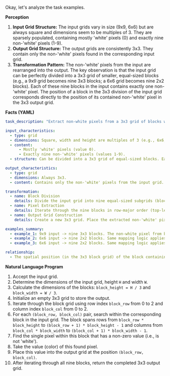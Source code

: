 Okay, let's analyze the task examples.

**Perception**

1.  **Input Grid Structure:** The input grids vary in size (9x9, 6x6) but are always square and dimensions seem to be multiples of 3. They are sparsely populated, containing mostly 'white' pixels (0) and exactly nine non-'white' pixels (1-9).
2.  **Output Grid Structure:** The output grids are consistently 3x3. They contain only the non-'white' pixels found in the corresponding input grid.
3.  **Transformation Pattern:** The non-'white' pixels from the input are rearranged into the output. The key observation is that the input grid can be perfectly divided into a 3x3 grid of smaller, equal-sized blocks (e.g., a 9x9 grid becomes nine 3x3 blocks; a 6x6 grid becomes nine 2x2 blocks). Each of these nine blocks in the input contains exactly one non-'white' pixel. The position of a block in the 3x3 division of the input grid corresponds directly to the position of its contained non-'white' pixel in the 3x3 output grid.

**Facts (YAML)**


```yaml
task_description: "Extract non-white pixels from a 3x3 grid of blocks within the input and arrange them into a 3x3 output grid based on their block origin."

input_characteristics:
  - type: grid
  - dimensions: Square, width and height are multiples of 3 (e.g., 6x6, 9x9).
  - content:
      - Mostly 'white' pixels (value 0).
      - Exactly nine non-'white' pixels (values 1-9).
  - structure: Can be divided into a 3x3 grid of equal-sized blocks. Each block contains exactly one non-'white' pixel.

output_characteristics:
  - type: grid
  - dimensions: Always 3x3.
  - content: Contains only the non-'white' pixels from the input grid. No 'white' pixels.

transformation:
  - name: Block Division
    details: Divide the input grid into nine equal-sized subgrids (blocks) arranged in a 3x3 pattern. The size of each block is (input_height/3) x (input_width/3).
  - name: Pixel Extraction
    details: Iterate through the nine blocks in row-major order (top-left to bottom-right). For each block, find the single non-'white' pixel within it.
  - name: Output Grid Construction
    details: Create a new 3x3 grid. Place the extracted non-'white' pixel from the input block at position (block_row, block_col) into the output grid at the corresponding position (block_row, block_col).

examples_summary:
  - example_1: 9x9 input -> nine 3x3 blocks. The non-white pixel from block (0,0) goes to output (0,0), from block (0,1) goes to output (0,1), ..., from block (2,2) goes to output (2,2).
  - example_2: 6x6 input -> nine 2x2 blocks. Same mapping logic applies.
  - example_3: 6x6 input -> nine 2x2 blocks. Same mapping logic applies.

relationship:
  - The spatial position (in the 3x3 block grid) of the block containing a non-white pixel in the input determines the position of that pixel in the 3x3 output grid.
```


**Natural Language Program**

1.  Accept the input grid.
2.  Determine the dimensions of the input grid, height `H` and width `W`.
3.  Calculate the dimensions of the blocks: `block_height = H / 3` and `block_width = W / 3`.
4.  Initialize an empty 3x3 grid to store the output.
5.  Iterate through the block grid using row index `block_row` from 0 to 2 and column index `block_col` from 0 to 2.
6.  For each `(block_row, block_col)` pair, search within the corresponding block in the input grid. The block spans rows from `block_row * block_height` to `(block_row + 1) * block_height - 1` and columns from `block_col * block_width` to `(block_col + 1) * block_width - 1`.
7.  Find the single pixel within this block that has a non-zero value (i.e., is not 'white').
8.  Take the value (color) of this found pixel.
9.  Place this value into the output grid at the position `(block_row, block_col)`.
10. After iterating through all nine blocks, return the completed 3x3 output grid.
